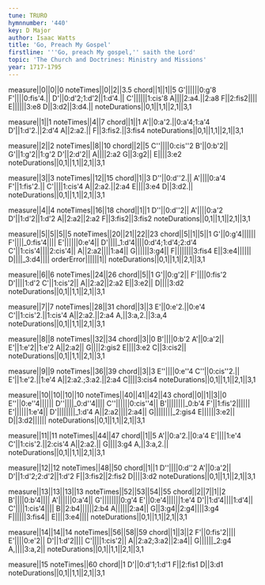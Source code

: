 ```yaml
---
tune: TRURO
hymnnumber: '440'
key: D Major
author: Isaac Watts
title: 'Go, Preach My Gospel'
firstline: '''Go, preach My gospel,'' saith the Lord'
topic: 'The Church and Doctrines: Ministry and Missions'
year: 1717-1795
---
```

measure||0||0||0
noteTimes||0||2||3.5
chord||1||1||5
G'||||||0:g'8
F'||||0:fis'4.||
D'||0:d'2;1:d'2||1:d'4.||
C'||||||1:cis'8
A||||2:a4.||2:a8
F||2:fis2||||
E||||||3:e8
D||3:d2||3:d4.||
noteDurations||0,1||1,1||2,1||3,1

measure||1||1
noteTimes||4||7
chord||1||1
A'||0:a'2.||0:a'4;1:a'4
D'||1:d'2.||2:d'4
A||2:a2.||
F||3:fis2.||3:fis4
noteDurations||0,1||1,1||2,1||3,1

measure||2||2
noteTimes||8||10
chord||2||5
C''||||0:cis''2
B'||0:b'2||
G'||1:g'2||1:g'2
D'||2:d'2||
A||||2:a2
G||3:g2||
E||||3:e2
noteDurations||0,1||1,1||2,1||3,1

measure||3||3
noteTimes||12||15
chord||1||3
D''||0:d''2.||
A'||||0:a'4
F'||1:fis'2.||
C'||||1:cis'4
A||2:a2.||2:a4
E||||3:e4
D||3:d2.||
noteDurations||0,1||1,1||2,1||3,1

measure||4||4
noteTimes||16||18
chord||1||1
D''||0:d''2||
A'||||0:a'2
D'||1:d'2||1:d'2
A||2:a2||2:a2
F||3:fis2||3:fis2
noteDurations||0,1||1,1||2,1||3,1

measure||5||5||5||5
noteTimes||20||21||22||23
chord||5||1||5||1
G'||0:g'4||||||
F'||||_0:fis'4||||
E'||||||0:e'4||
D'||||_1:d'4||||0:d'4;1:d'4;2:d'4
C'||1:cis'4||||2:cis'4||
A||2:a2||||1:a4||
G||||||3:g4||
F||||||||3:fis4
E||3:e4||||||
D||||_3:d4||||
orderError||||||1||
noteDurations||0,1||1,1||2,1||3,1

measure||6||6
noteTimes||24||26
chord||5||1
G'||0:g'2||
F'||||0:fis'2
D'||||1:d'2
C'||1:cis'2||
A||2:a2||2:a2
E||3:e2||
D||||3:d2
noteDurations||0,1||1,1||2,1||3,1

measure||7||7
noteTimes||28||31
chord||3||3
E'||0:e'2.||0:e'4
C'||1:cis'2.||1:cis'4
A||2:a2.||2:a4
A,||3:a,2.||3:a,4
noteDurations||0,1||1,1||2,1||3,1

measure||8||8
noteTimes||32||34
chord||3||0
B'||||0:b'2
A'||0:a'2||
E'||1:e'2||1:e'2
A||2:a2||
G||||2:gis2
E||||3:e2
C||3:cis2||
noteDurations||0,1||1,1||2,1||3,1

measure||9||9
noteTimes||36||39
chord||3||3
E''||||0:e''4
C''||0:cis''2.||
E'||1:e'2.||1:e'4
A||2:a2.;3:a2.||2:a4
C||||3:cis4
noteDurations||0,1||1,1||2,1||3,1

measure||10||10||10||10
noteTimes||40||41||42||43
chord||0||1||3||0
E''||0:e''4||||||
D''||||_0:d''4||||
C''||||||0:cis''4||
B'||||||||_0:b'4
F'||1:fis'2||||||
E'||||||1:e'4||
D'||||||||_1:d'4
A||2:a2||||2:a4||
G||||||||_2:gis4
E||||||3:e2||
D||3:d2||||||
noteDurations||0,1||1,1||2,1||3,1

measure||11||11
noteTimes||44||47
chord||1||5
A'||0:a'2.||0:a'4
E'||||1:e'4
C'||1:cis'2.||2:cis'4
A||2:a2.||
G||||3:g4
A,||3:a,2.||
noteDurations||0,1||1,1||2,1||3,1

measure||12||12
noteTimes||48||50
chord||1||1
D''||||0:d''2
A'||0:a'2||
D'||1:d'2;2:d'2||1:d'2
F||3:fis2||2:fis2
D||||3:d2
noteDurations||0,1||1,1||2,1||3,1

measure||13||13||13||13
noteTimes||52||53||54||55
chord||2||7||1||2
B'||||0:b'4||||
A'||||||0:a'4||
G'||||||||0:g'4
E'||0:e'4||||||1:e'4
D'||1:d'4||||1:d'4||
C'||||1:cis'4||||
B||2:b4||||||2:b4
A||||||2:a4||
G||3:g4||2:g4||||3:g4
F||||||3:fis4||
E||||3:e4||||
noteDurations||0,1||1,1||2,1||3,1

measure||14||14||14
noteTimes||56||58||59
chord||1||3||2
F'||0:fis'2||||
E'||||0:e'2||
D'||1:d'2||||
C'||||1:cis'2||
A||2:a2;3:a2||2:a4||
G||||||_2:g4
A,||||3:a,2||
noteDurations||0,1||1,1||2,1||3,1

measure||15
noteTimes||60
chord||1
D'||0:d'1;1:d'1
F||2:fis1
D||3:d1
noteDurations||0,1||1,1||2,1||3,1

